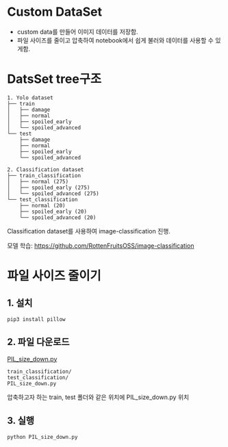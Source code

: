 # Custom DataSet
- custom data를 만들어 이미지 데이터를 저장함. 
- 파일 사이즈를 줄이고 압축하여 notebook에서 쉽게 불러와 데이터를 사용할 수 있게함. 

# DatsSet tree구조
```
1. Yolo dataset
├── train
│   ├── damage
│   ├── normal
│   ├── spoiled_early
│   └── spoiled_advanced
└── test
    ├── damage
    ├── normal
    ├── spoiled_early
    └── spoiled_advanced

2. Classification dataset
├── train_classification
│   ├── normal (275)
│   ├── spoiled_early (275)
│   └── spoiled_advanced (275)
└── test_classification
    ├── normal (20)
    ├── spoiled_early (20)
    └── spoiled_advanced (20)
```

Classification dataset를 사용하여 image-classification 진행.

모델 학습: https://github.com/RottenFruitsOSS/image-classification

# 파일 사이즈 줄이기
## 1. 설치 
```
pip3 install pillow
```
## 2. 파일 다운로드
[PIL_size_down.py](https://github.com/RottenFruitsOSS/DataSet/blob/master/PIL_size_down.py)

```
train_classification/
test_classification/
PIL_size_down.py
```
압축하고자 하는 train, test 폴더와 같은 위치에 PIL_size_down.py 위치
## 3. 실행
```
python PIL_size_down.py
```




